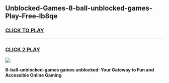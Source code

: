 
## Unblocked-Games-8-ball-unblocked-games-Play-Free-lb8qe
<h3>
<a href="https://premium76.site?title=8-ball-unblocked-games&ref=23A">CLICK TO PLAY</a></h3>
<hr>

<h3>
<a href="https://premium76.site?title=8-ball-unblocked-games&ref=23A">CLICK 2 PLAY</a>
  
</h3>

<a href="https://premium76.site?title=8-ball-unblocked-games&ref=23A"><img src="https://clearcache.store/games.png"></a>


**8-ball-unblocked-games games unblocked: Your Gateway to Fun and Accessible Online Gaming**
